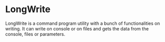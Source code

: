 # LongWrite

LongWrite is a command program utility with a bunch of functionalities on writing. It can
write on console or on files and gets the data from the console, files or parameters.
